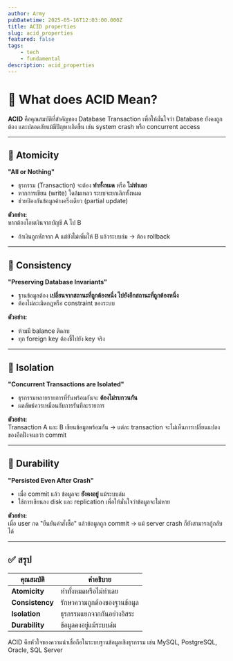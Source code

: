 ```yaml
---
author: Army
pubDatetime: 2025-05-16T12:03:00.000Z
title: ACID properties
slug: acid_properties
featured: false
tags:
    - tech
    - fundamental
description: acid_properties
---
```


# 💾 What does ACID Mean?

**ACID** คือคุณสมบัติที่สำคัญของ Database Transaction เพื่อให้มั่นใจว่า Database ยังคงถูกต้อง และปลอดภัยแม้มีปัญหาเกิดขึ้น เช่น system crash หรือ concurrent access

---

## 🔹 Atomicity

**"All or Nothing"**

- ธุรกรรม (Transaction) จะต้อง **ทำทั้งหมด** หรือ **ไม่ทำเลย**
- หากการเขียน (write) ใดล้มเหลว ระบบจะยกเลิกทั้งหมด
- ช่วยป้องกันข้อมูลค้างครึ่งเดียว (partial update)

**ตัวอย่าง:**  
หากต้องโอนเงินจากบัญชี A ไป B

- ถ้าเงินถูกหักจาก A แต่ยังไม่เพิ่มให้ B แล้วระบบล่ม → ต้อง rollback

---

## 🔸 Consistency

**"Preserving Database Invariants"**

- ฐานข้อมูลต้อง **เปลี่ยนจากสถานะที่ถูกต้องหนึ่ง ไปยังอีกสถานะที่ถูกต้องหนึ่ง**
- ต้องไม่ละเมิดกฎหรือ constraint ของระบบ

**ตัวอย่าง:**

- ห้ามมี balance ติดลบ
- ทุก foreign key ต้องชี้ไปยัง key จริง

---

## 🔻 Isolation

**"Concurrent Transactions are Isolated"**

- ธุรกรรมหลายรายการที่รันพร้อมกันจะ **ต้องไม่รบกวนกัน**
- ผลลัพธ์ควรเหมือนกับการรันทีละรายการ

**ตัวอย่าง:**  
Transaction A และ B เขียนข้อมูลพร้อมกัน → แต่ละ transaction จะไม่เห็นการเปลี่ยนแปลงของอีกฝั่งจนกว่า commit

---

## 🔷 Durability

**"Persisted Even After Crash"**

- เมื่อ commit แล้ว ข้อมูลจะ **ยังคงอยู่** แม้ระบบล่ม
- ใช้การเขียนลง disk และ replication เพื่อให้มั่นใจว่าข้อมูลจะไม่หาย

**ตัวอย่าง:**  
เมื่อ user กด "ยืนยันคำสั่งซื้อ" แล้วข้อมูลถูก commit → แม้ server crash ก็ยังสามารถกู้กลับได้

---

## ✅ สรุป

| คุณสมบัติ       | คำอธิบาย                     |
| --------------- | ---------------------------- |
| **Atomicity**   | ทำทั้งหมดหรือไม่ทำเลย        |
| **Consistency** | รักษาความถูกต้องของฐานข้อมูล |
| **Isolation**   | ธุรกรรมแยกจากกันอย่างอิสระ   |
| **Durability**  | ข้อมูลคงอยู่แม้ระบบล่ม       |

ACID คือหัวใจของความน่าเชื่อถือในระบบฐานข้อมูลเชิงธุรกรรม เช่น MySQL, PostgreSQL, Oracle, SQL Server
